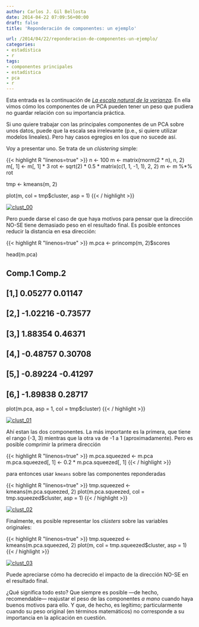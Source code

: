 ```yaml
---
author: Carlos J. Gil Bellosta
date: 2014-04-22 07:09:56+00:00
draft: false
title: 'Reponderación de componentes: un ejemplo'

url: /2014/04/22/reponderacion-de-componentes-un-ejemplo/
categories:
- estadística
- r
tags:
- componentes principales
- estadística
- pca
- r
---
```


Esta entrada es la continuación de _[La escala natural de la varianza](http://www.datanalytics.com/2014/04/09/la-escala-natural-de-la-varianza/)_. En ella vimos cómo los componentes de un PCA pueden tener un peso que pudiera no guardar relación con su importancia práctica.

Si uno quiere trabajar con las principales componentes de un PCA sobre unos datos, puede que la escala sea irrelevante (p.e., si quiere utilizar modelos lineales). Pero hay casos egregios en los que no sucede así.

Voy a presentar uno. Se trata de un _clústering_ simple:

{{< highlight R "linenos=true" >}}
n <- 100
m <- matrix(rnorm(2 * n), n, 2)
m[, 1] <- m[, 1] * 3
rot <- sqrt(2) * 0.5 * matrix(c(1, 1, -1, 1), 2, 2)
m <- m %*% rot

tmp <- kmeans(m, 2)

plot(m, col = tmp$cluster, asp = 1)
{{< / highlight >}}


[![clust_00](/wp-uploads/2014/04/clust_00.png#center)
](/wp-uploads/2014/04/clust_00.png#center)

Pero puede darse el caso de que haya motivos para pensar que la dirección NO-SE tiene demasiado peso en el resultado final. Es posible entonces reducir la distancia en esa dirección:

{{< highlight R "linenos=true" >}}
m.pca <- princomp(m, 2)$scores

head(m.pca)
##        Comp.1   Comp.2
## [1,]  0.05277  0.01147
## [2,] -1.02216 -0.73577
## [3,]  1.88354  0.46371
## [4,] -0.48757  0.30708
## [5,] -0.89224 -0.41297
## [6,] -1.89838  0.28717

plot(m.pca, asp = 1, col = tmp$cluster)
{{< / highlight >}}

[![clust_01](/wp-uploads/2014/04/clust_01.png#center)
](/wp-uploads/2014/04/clust_01.png#center)

Ahí estan las dos componentes. La más importante es la primera, que tiene el rango (-3, 3) mientras que la otra va de -1 a 1 (aproximadamente). Pero es posible comprimir la primera dirección

{{< highlight R "linenos=true" >}}
m.pca.squeezed <- m.pca
m.pca.squeezed[, 1] <- 0.2 * m.pca.squeezed[, 1]
{{< / highlight >}}

para entonces usar `kmeans` sobre las componentes reponderadas


{{< highlight R "linenos=true" >}}
tmp.squeezed <- kmeans(m.pca.squeezed, 2)
plot(m.pca.squeezed, col = tmp.squeezed$cluster, asp = 1)
{{< / highlight >}}

[![clust_02](/wp-uploads/2014/04/clust_02.png#center)
](/wp-uploads/2014/04/clust_02.png#center)

Finalmente, es posible representar los _clústers_ sobre las variables originales:

{{< highlight R "linenos=true" >}}
tmp.squeezed <- kmeans(m.pca.squeezed, 2)
plot(m, col = tmp.squeezed$cluster, asp = 1)
{{< / highlight >}}

[![clust_03](/wp-uploads/2014/04/clust_03.png#center)
](/wp-uploads/2014/04/clust_03.png#center)

Puede apreciarse cómo ha decrecido el impacto de la dirección NO-SE en el resultado final.

¿Qué significa todo esto? Que siempre es posible —de hecho, recomendable— reajustar el peso de las componentes _a mano_ cuando haya buenos motivos para ello. Y que, de hecho, es legítimo; particularmente cuando su peso original (en términos matemáticos) no corresponde a su importancia en la aplicación en cuestión.

